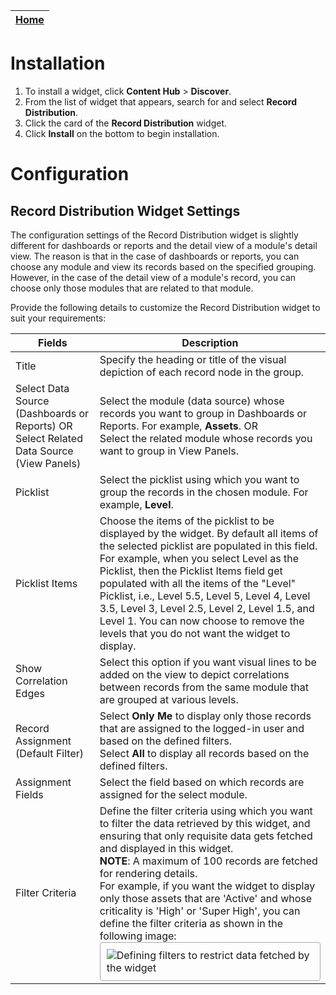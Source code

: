 | [Home](../README.md) |
|--------------------------------------------|

# Installation
1. To install a widget, click **Content Hub** > **Discover**.
2. From the list of widget that appears, search for and select **Record Distribution**.
3. Click the card of the **Record Distribution** widget.
4. Click **Install** on the bottom to begin installation.

# Configuration

## Record Distribution Widget Settings

The configuration settings of the Record Distribution widget is slightly different for dashboards or reports and the detail view of a module's detail view. The reason is that in the case of dashboards or reports, you can choose any module and view its records based on the specified grouping. However, in the case of the detail view of a module's record, you can choose only those modules that are related to that module. 

Provide the following details to customize the Record Distribution  widget to suit your requirements:

| Fields                                   | Description                              |
| ---------------------------------------- | ---------------------------------------- |
| Title                                    | Specify the heading or title of the visual depiction of each record node in the group. |
| Select Data Source (Dashboards or Reports) OR <br />Select Related Data Source (View Panels) | Select the module (data source) whose records you want to group in Dashboards or Reports. For example, **Assets**. OR <br />Select the related module whose records you want to group in View Panels. |
| Picklist                                 | Select the picklist using which you want to group the records in the chosen module. For example, **Level**. |
| Picklist Items                           | Choose the items of the picklist to be displayed by the widget. By default all items of the selected picklist are populated in this field. For example, when you select Level as the Picklist, then the Picklist Items field get populated with all the items of the "Level" Picklist, i.e., Level 5.5, Level 5, Level 4, Level 3.5, Level 3, Level 2.5, Level 2, Level 1.5, and Level 1. You can now choose to remove the levels that you do not want the widget to display. |
| Show Correlation Edges                   | Select this option if you want visual lines to be added on the view to depict correlations between records from the same module that are grouped at various levels. |
| Record Assignment (Default Filter)       | Select **Only Me** to display only those records that are assigned to the logged-in user and based on the defined filters. <br />Select **All** to display all records based on the defined filters. |
| Assignment Fields                        | Select the field based on which records are assigned for the select module. |
| Filter Criteria                          | Define the filter criteria using which you want to filter the data retrieved by this widget, and ensuring that only requisite data gets fetched and displayed in this widget. <br />**NOTE**: A maximum of 100 records are fetched for rendering details. <br />For example, if you want the widget to display only those assets that are 'Active' and whose criticality is 'High' or 'Super High', you can define the filter criteria as shown in the following image:<br /><img src="https://raw.githubusercontent.com/fortinet-fortisoar/widget-record-distribution/release/1.0.0/docs/media/definingFilter.png" alt="Defining filters to restrict data fetched by the widget" style="border: 1px solid #A9A9A9; border-radius: 4px; padding: 10px; display: block; margin-left: auto; margin-right: auto;"> |
